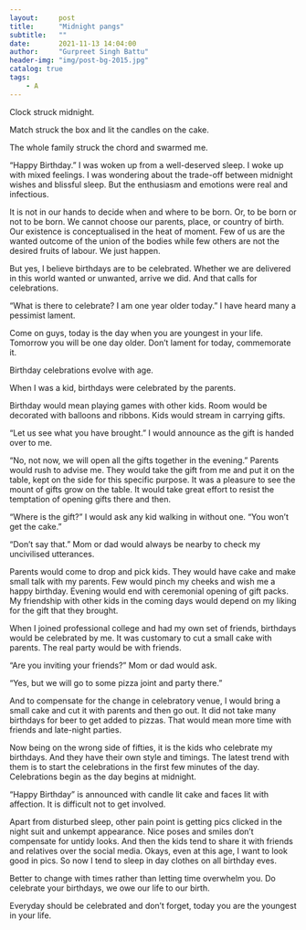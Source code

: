 ```yaml
---
layout:     post
title:      "Midnight pangs"
subtitle:   ""
date:       2021-11-13 14:04:00
author:     "Gurpreet Singh Battu"
header-img: "img/post-bg-2015.jpg"
catalog: true
tags:
    - A
---
```


Clock struck midnight.

Match struck the box and lit the candles on the cake.

The whole family struck the chord and swarmed me.

“Happy Birthday.” I was woken up from a well-deserved sleep. I woke up with mixed feelings. I was wondering about the trade-off between midnight wishes and blissful sleep. But the enthusiasm and emotions were real and infectious.

It is not in our hands to decide when and where to be born. Or, to be born or not to be born. We cannot choose our parents, place, or country of birth. Our existence is conceptualised in the heat of moment. Few of us are the wanted outcome of the union of the bodies while few others are not the desired fruits of labour. We just happen.

But yes, I believe birthdays are to be celebrated. Whether we are delivered in this world wanted or unwanted, arrive we did. And that calls for celebrations.

“What is there to celebrate? I am one year older today.” I have heard many a pessimist lament.

Come on guys, today is the day when you are youngest in your life. Tomorrow you will be one day older. Don’t lament for today, commemorate it.

Birthday celebrations evolve with age.

When I was a kid, birthdays were celebrated by the parents.

Birthday would mean playing games with other kids. Room would be decorated with balloons and ribbons. Kids would stream in carrying gifts.

“Let us see what you have brought.” I would announce as the gift is handed over to me.

“No, not now, we will open all the gifts together in the evening.” Parents would rush to advise me. They would take the gift from me and put it on the table, kept on the side for this specific purpose. It was a pleasure to see the mount of gifts grow on the table. It would take great effort to resist the temptation of opening gifts there and then.

“Where is the gift?” I would ask any kid walking in without one. “You won’t get the cake.”

“Don’t say that.” Mom or dad would always be nearby to check my uncivilised utterances.

Parents would come to drop and pick kids. They would have cake and make small talk with my parents. Few would pinch my cheeks and wish me a happy birthday. Evening would end with ceremonial opening of gift packs. My friendship with other kids in the coming days would depend on my liking for the gift that they brought.

When I joined professional college and had my own set of friends, birthdays would be celebrated by me. It was customary to cut a small cake with parents. The real party would be with friends.

“Are you inviting your friends?” Mom or dad would ask.

“Yes, but we will go to some pizza joint and party there.”

And to compensate for the change in celebratory venue, I would bring a small cake and cut it with parents and then go out. It did not take many birthdays for beer to get added to pizzas. That would mean more time with friends and late-night parties.

Now being on the wrong side of fifties, it is the kids who celebrate my birthdays. And they have their own style and timings. The latest trend with them is to start the celebrations in the first few minutes of the day. Celebrations begin as the day begins at midnight.

“Happy Birthday” is announced with candle lit cake and faces lit with affection. It is difficult not to get involved.

Apart from disturbed sleep, other pain point is getting pics clicked in the night suit and unkempt appearance. Nice poses and smiles don’t compensate for untidy looks. And then the kids tend to share it with friends and relatives over the social media. Okays, even at this age, I want to look good in pics. So now I tend to sleep in day clothes on all birthday eves.

Better to change with times rather than letting time overwhelm you. Do celebrate your birthdays, we owe our life to our birth.

Everyday should be celebrated and don’t forget, today you are the youngest in your life.
